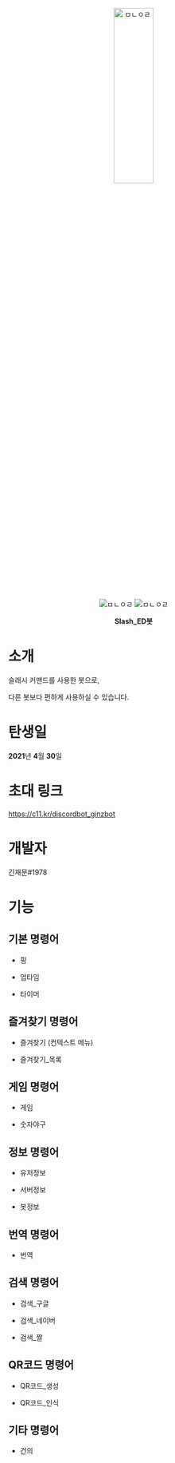 <p align="center">
<img src="https://cdn.discordapp.com/attachments/849872302707441694/894423441095131196/772d2d15a7b14261.png" width="40%" height="30%" title="긵봇" alt="ㅁㄴㅇㄹ">
</p>

<p align="center">
<img src="https://koreanbots.dev/api/widget/bots/servers/837530519892787270.svg" title="서버 수" alt="ㅁㄴㅇㄹ"> <img src="https://koreanbots.dev/api/widget/bots/votes/837530519892787270.svg" title="하트 수" alt="ㅁㄴㅇㄹ">
</p>

<p align="center">
<b>Slash_ED봇</b>
</p>
</img></center>

소개
==

슬래시 커맨드를 사용한 봇으로,

다른 봇보다 편하게 사용하실 수 있습니다.

탄생일
==

**2021**년 **4**월 **30**일


초대 링크
==

https://c11.kr/discordbot_ginzbot


개발자
==

긴재문#1978


기능
==

기본 명령어
--
- 핑

- 업타임

- 타이머

즐겨찾기 명령어
--
- 즐겨찾기 (컨텍스트 메뉴)

- 즐겨찾기_목록

게임 명령어
--
- 게임

- 숫자야구

정보 명령어
--
- 유저정보

- 서버정보

- 봇정보

번역 명령어
--
- 번역

검색 명령어
--
- 검색_구글

- 검색_네이버

- 검색_짤

QR코드 명령어
--
- QR코드_생성

- QR코드_인식

기타 명령어
--
- 건의
